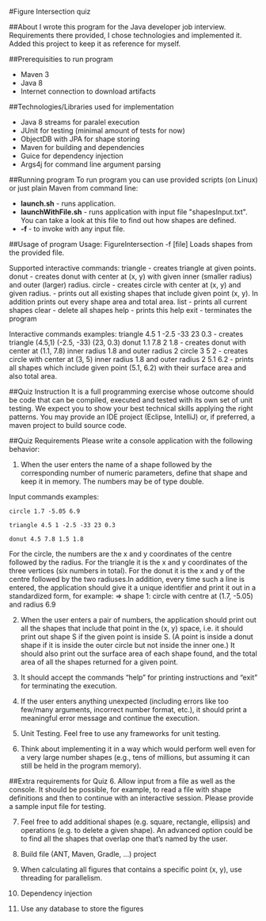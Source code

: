 #Figure Intersection quiz

##About 
I wrote this program for the Java developer job interview. Requirements there provided, I chose technologies and implemented it.
Added this project to keep it as reference for myself.

##Prerequisities to run program
- Maven 3
- Java 8
- Internet connection to download artifacts

##Technologies/Libraries used for implementation
- Java 8 streams for paralel execution
- JUnit for testing (minimal amount of tests for now)
- ObjectDB with JPA for shape storing
- Maven for building and dependencies
- Guice for dependency injection
- Args4j for command line argument parsing

##Running program
To run program you can use provided scripts (on Linux) or just plain Maven from command line:

- **launch.sh** - runs application.
- **launchWithFile.sh** - runs application with input file "shapesInput.txt". You can take a look at this file to find out how shapes are defined.
- **-f <filename>** - to invoke with any input file.

##Usage of program
Usage: FigureIntersection -f [file]
Loads shapes from the provided file.

Supported interactive commands:
  triangle <x> <y> <x> <y> <x> <y>  - creates triangle at given points. 
  donut <x> <y> <radius> <radius>   - creates donut with center at (x, y) with given inner (smaller radius) and outer (larger) radius.
  circle <x> <y> <radius>           - creates circle with center at (x, y) and given radius.
  <x> <y>                           - prints out all existing shapes that include given point (x, y). In addition prints out every shape area and total area.
  list                              - prints all current shapes
  clear                             - delete all shapes
  help                              - prints this help
  exit                              - terminates the program

Interactive commands examples: 
  triangle 4.5 1 -2.5 -33 23 0.3   - creates triangle (4.5,1) (-2.5, -33) (23, 0.3)
  donut 1.1 7.8 2 1.8              - creates donut with center at (1.1, 7.8) inner radius 1.8 and outer radius 2
  circle 3 5 2                     - creates circle with center at (3, 5) inner radius 1.8 and outer radius 2
  5.1 6.2                          - prints all shapes which include given point (5.1, 6.2) with their surface area and also total area.


##Quiz Instruction
It is a full programming exercise whose outcome should be code that can be compiled, executed and tested with its own set of unit testing. We expect you to show your best technical skills applying the right patterns. You may provide an IDE project (Eclipse, IntelliJ) or, if preferred, a maven project to build source code.


##Quiz Requirements
Please write a console application with the following behavior:

1. When the user enters the name of a shape followed by the corresponding number of numeric parameters, define that shape and keep it in memory. The numbers may be of type double. 

Input commands examples:

	circle 1.7 -5.05 6.9

	triangle 4.5 1 -2.5 -33 23 0.3

	donut 4.5 7.8 1.5 1.8

For the circle, the numbers are the x and y coordinates of the centre followed by the radius.
For the triangle it is the x and y coordinates of the three vertices (six numbers in total).
For the donut it is the x and y of the centre followed by the two radiuses.In addition, every time such a line is entered, the application should give it a unique identifier and print it out in a standardized form, for example:
=> shape 1: circle with centre at (1.7, -5.05) and radius 6.9

2. When the user enters a pair of numbers, the application should print out all the shapes that include that point in the (x, y) space, i.e. it should print out shape S if the given point is inside S. (A point is inside a donut shape if it is inside the outer circle but not inside the inner one.) It should also print out the surface area of each shape found, and the total area of all the shapes returned for a given point.

3. It should accept the commands “help” for printing instructions and “exit” for terminating the execution.

4. If the user enters anything unexpected (including errors like too few/many arguments, incorrect number format, etc.), it should print a meaningful error message and continue the execution.

4. Unit Testing. Feel free to use any frameworks for unit testing.

5. Think about implementing it in a way which would perform well even for a very large number shapes (e.g., tens of millions, but assuming it can still be held in the program memory).


##Extra requirements for Quiz
6. Allow input from a file as well as the console. It should be possible, for example, to read a file with shape definitions and then to continue with an interactive session. Please provide a sample input file for testing.

7. Feel free to add additional shapes (e.g. square, rectangle, ellipsis) and operations (e.g. to delete a given shape). An advanced option could be to find all the shapes that overlap one that’s named by the user.

8. Build file (ANT, Maven, Gradle, …) project 

9. When calculating all figures that contains a specific point (x, y), use threading for 
parallelism.

10. Dependency injection

11. Use any database to store the figures
